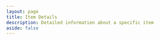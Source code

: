 ```yaml
---
layout: page
title: Item Details
description: Detailed information about a specific item
aside: false
---
```


<script setup>
    import ItemPage from '@/components/ItemPage.vue'
</script>

<ItemPage />
